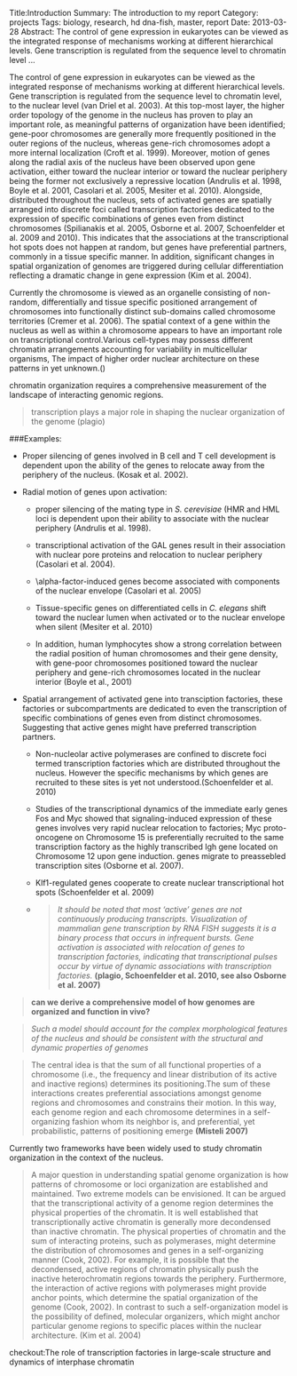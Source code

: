 Title:Introduction
Summary: The introduction to my report
Category: projects
Tags: biology, research, hd dna-fish, master, report
Date: 2013-03-28
Abstract: The control of gene expression in eukaryotes can be viewed as the integrated response of mechanisms working at different hierarchical levels. Gene transcription is regulated from the sequence level to chromatin level ...

The control of gene expression in eukaryotes can be viewed as the integrated response of mechanisms working at different hierarchical levels. Gene transcription is regulated from the sequence level to chromatin level, to the nuclear level (van Driel et al. 2003). At this top-most layer, the higher order topology of the genome in the nucleus has proven to play an important role, as meaningful patterns of organization have been identified; gene-poor chromosomes are generally more frequently positioned in the outer regions of the nucleus, whereas gene-rich chromosomes adopt a more internal localization (Croft et al. 1999). Moreover, motion of genes along the radial axis of the nucleus have been observed upon gene activation, either toward the nuclear interior or toward the nuclear periphery being the former not exclusively a repressive location (Andrulis et al. 1998, Boyle et al. 2001, Casolari et al. 2005, Mesiter et al. 2010). Alongside, distributed throughout the nucleus, sets of activated genes are spatially arranged into discrete foci called transcription factories dedicated to the expression of specific combinations of genes even from distinct chromosomes (Spilianakis et al. 2005, Osborne et al. 2007, Schoenfelder et al. 2009 and 2010). This indicates that the associations at the transcriptional hot spots does not happen at random, but genes have preferential partners, commonly in a tissue specific manner. In addition, significant changes in spatial organization of genomes are triggered during cellular differentiation reflecting a dramatic change in gene expression (Kim et al. 2004).

Currently the chromosome is viewed as an organelle consisting of non-random, differentially and tissue specific positioned arrangement of chromosomes into functionally distinct sub-domains called chromosome territories (Cremer et al. 2006). The spatial context of a gene within the nucleus as well as within a chromosome appears to have an important role on transcriptional control.Various cell-types may possess different chromatin arrangements accounting for variability in multicellular organisms, The impact of higher order nuclear architecture on these patterns in yet unknown.()

chromatin organization requires a comprehensive measurement of the landscape of interacting genomic regions.

>transcription plays a major role in shaping the nuclear organization of the genome (plagio)

###Examples:

* Proper silencing of genes involved in B cell and T cell development is dependent upon the ability of the genes to relocate away from the periphery of the nucleus. (Kosak et al. 2002).

* Radial motion of genes upon activation: 
	
	* proper silencing of the mating type in _S. cerevisiae_ (HMR and HML loci is dependent upon their ability to associate with the nuclear periphery (Andrulis et al. 1998).

	* transcriptional activation of the GAL genes result in their association with nuclear pore proteins and relocation to nuclear periphery (Casolari et al. 2004). 
	
	* \\alpha-factor-induced genes become associated with components of the nuclear envelope (Casolari et al. 2005)

	* Tissue-specific genes on differentiated cells in _C. elegans_ shift toward the nuclear lumen when activated or to the nuclear envelope when silent (Mesiter et al. 2010)

	* In addition, human lymphocytes show a strong correlation between the radial position of human chromosomes and their gene density, with gene-poor chromosomes positioned toward the nuclear periphery and gene-rich chromosomes located in the nuclear interior (Boyle et al., 2001)

* Spatial arrangement of activated gene into transciption factories, these factories or subcompartments are dedicated to even the transcription of  specific combinations of genes even from distinct chromosomes. Suggesting that active genes might have preferred transcription partners.
	
	* Non-nucleolar active polymerases are confined to discrete foci termed transcription factories which are distributed throughout the nucleus. However the specific mechanisms by which genes are recruited to these sites is yet not understood.(Schoenfelder et al. 2010)

	* Studies of the transcriptional dynamics of the immediate early genes Fos and Myc showed that signaling-induced expression of these genes involves very rapid nuclear relocation to factories; Myc proto-oncogene on Chromosome 15 is preferentially recruited to the same transcription factory as the highly transcribed Igh gene located on Chromosome 12 upon gene induction. genes migrate to preassebled transcription sites (Osborne et al. 2007).

	* Klf1-regulated genes cooperate to create nuclear transcriptional hot spots (Schoenfelder et al. 2009)

	* >_It should be noted that most ‘active’ genes are not continuously producing transcripts. Visualization of mammalian gene transcription by RNA FISH suggests it is a binary process that occurs in infrequent bursts. Gene activation is associated with relocation of genes to transcription factories, indicating that transcriptional pulses occur by virtue of dynamic associations with transcription factories._ __(plagio, Schoenfelder et al. 2010,  see also Osborne et al. 2007)__


>**can we derive a comprehensive model of how genomes are organized and function in vivo?** 

>_Such a model should account for the complex morphological features of the nucleus and should be consistent with the structural and dynamic properties of genomes_

>The central idea is that the sum of all functional properties of a chromosome (i.e., the frequency and linear distribution of its active and inactive regions) determines its positioning.The sum of these interactions creates preferential associations amongst genome regions and chromosomes and constrains their motion. In this way, each genome region and each chromosome determines in a self-organizing fashion whom its neighbor is, and preferential, yet probabilistic, patterns of positioning emerge __(Misteli 2007)__

Currently two frameworks have been widely used to study chromatin organization in the context of the nucleus. 

>A major question in understanding spatial genome organization is how patterns of chromosome or loci organization are established and maintained. Two extreme models can be envisioned. It can be argued that the transcriptional activity of a genome region determines the physical properties of the chromatin. It is well established that transcriptionally active chromatin is generally more decondensed than inactive chromatin. The physical properties of chromatin and the sum of interacting proteins, such as polymerases, might determine the distribution of chromosomes and genes in a self-organizing manner (Cook, 2002). For example, it is possible that the decondensed, active regions of chromatin physically push the inactive heterochromatin regions towards the periphery. Furthermore, the interaction of active regions with polymerases might provide anchor points, which determine the spatial organization of the genome (Cook, 2002). In contrast to such a self-organization model is the possibility of defined, molecular organizers, which might anchor particular genome regions to specific places within the nuclear architecture. (Kim et al. 2004)

checkout:The role of transcription factories in large-scale structure and dynamics of interphase chromatin
